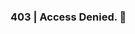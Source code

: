 ### 403 | Access Denied. 📛

<!---
2ee4jnufew/2ee4jnufew is a ✨ special ✨ repository because its `README.md` (this file) appears on your GitHub profile.
You can click the Preview link to take a look at your changes.
--->
